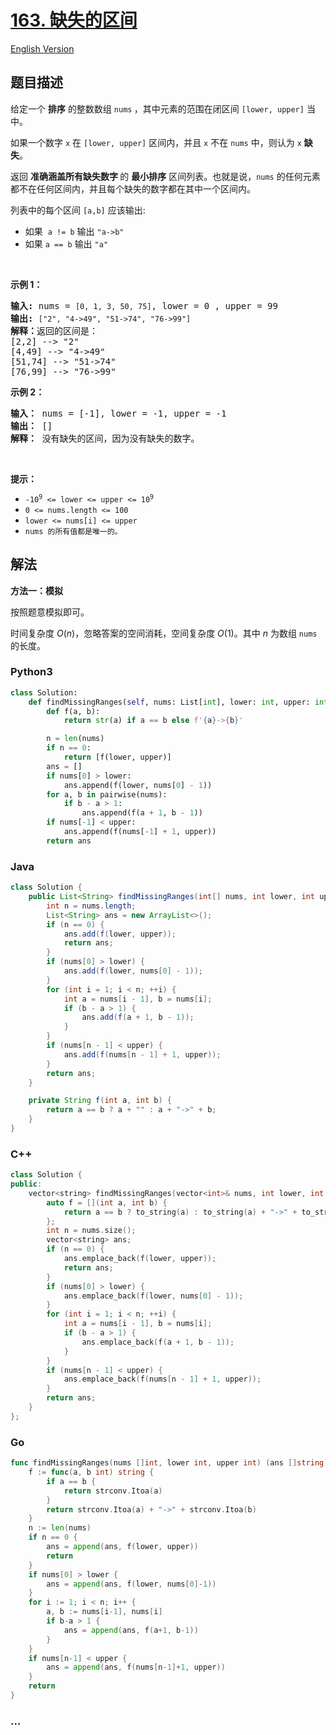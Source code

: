 # [163. 缺失的区间](https://leetcode.cn/problems/missing-ranges)

[English Version](/solution/0100-0199/0163.Missing%20Ranges/README_EN.md)

## 题目描述

<!-- 这里写题目描述 -->

<p>给定一个 <strong>排序</strong> 的整数数组 <code>nums</code><em><strong>&nbsp;</strong></em>，其中元素的范围在闭区间&nbsp;<code>[lower, upper]</code>&nbsp;当中。</p>

<p>如果一个数字 <code>x</code> 在 <code>[lower, upper]</code>&nbsp;区间内，并且 <code>x</code> 不在 <code>nums</code> 中，则认为 <code>x</code> <strong>缺失</strong>。</p>

<p>返回&nbsp;<strong>准确涵盖所有缺失数字&nbsp;</strong>的 <strong>最小排序</strong> 区间列表。也就是说，<code>nums</code> 的任何元素都不在任何区间内，并且每个缺失的数字都在其中一个区间内。</p>

<p>列表中的每个区间 <code>[a,b]</code> 应该输出:</p>

<ul>
	<li>如果&nbsp;&nbsp;<code>a != b</code>&nbsp;输出&nbsp;<code>"a-&gt;b"</code></li>
	<li>如果&nbsp;<code>a == b</code>&nbsp;输出 <code>"a"</code></li>
</ul>

<p>&nbsp;</p>

<p><strong class="example">示例 1：</strong></p>

<pre>
<strong>输入: </strong>nums = <code>[0, 1, 3, 50, 75]</code>, lower = 0 , upper = 99
<strong>输出: </strong><code>["2", "4-&gt;49", "51-&gt;74", "76-&gt;99"]</code>
<strong>解释：</strong>返回的区间是：
[2,2] --&gt; "2"
[4,49] --&gt; "4-&gt;49"
[51,74] --&gt; "51-&gt;74"
[76,99] --&gt; "76-&gt;99"
</pre>

<p><strong class="example">示例 2：</strong></p>

<pre>
<strong>输入：</strong> nums = [-1], lower = -1, upper = -1
<strong>输出：</strong> []
<b>解释：</b>&nbsp;没有缺失的区间，因为没有缺失的数字。</pre>

<p>&nbsp;</p>

<p><strong>提示：</strong></p>

<ul>
	<li><code>-10<sup>9</sup>&nbsp;&lt;= lower &lt;= upper &lt;= 10<sup>9</sup></code></li>
	<li><code>0 &lt;= nums.length &lt;= 100</code></li>
	<li><code>lower &lt;= nums[i] &lt;= upper</code></li>
	<li><code>nums 的所有值都是唯一的。</code></li>
</ul>

## 解法

<!-- 这里可写通用的实现逻辑 -->

**方法一：模拟**

按照题意模拟即可。

时间复杂度 $O(n)$，忽略答案的空间消耗，空间复杂度 $O(1)$。其中 $n$ 为数组 `nums` 的长度。

<!-- tabs:start -->

### **Python3**

<!-- 这里可写当前语言的特殊实现逻辑 -->

```python
class Solution:
    def findMissingRanges(self, nums: List[int], lower: int, upper: int) -> List[str]:
        def f(a, b):
            return str(a) if a == b else f'{a}->{b}'

        n = len(nums)
        if n == 0:
            return [f(lower, upper)]
        ans = []
        if nums[0] > lower:
            ans.append(f(lower, nums[0] - 1))
        for a, b in pairwise(nums):
            if b - a > 1:
                ans.append(f(a + 1, b - 1))
        if nums[-1] < upper:
            ans.append(f(nums[-1] + 1, upper))
        return ans
```

### **Java**

<!-- 这里可写当前语言的特殊实现逻辑 -->

```java
class Solution {
    public List<String> findMissingRanges(int[] nums, int lower, int upper) {
        int n = nums.length;
        List<String> ans = new ArrayList<>();
        if (n == 0) {
            ans.add(f(lower, upper));
            return ans;
        }
        if (nums[0] > lower) {
            ans.add(f(lower, nums[0] - 1));
        }
        for (int i = 1; i < n; ++i) {
            int a = nums[i - 1], b = nums[i];
            if (b - a > 1) {
                ans.add(f(a + 1, b - 1));
            }
        }
        if (nums[n - 1] < upper) {
            ans.add(f(nums[n - 1] + 1, upper));
        }
        return ans;
    }

    private String f(int a, int b) {
        return a == b ? a + "" : a + "->" + b;
    }
}
```

### **C++**

```cpp
class Solution {
public:
    vector<string> findMissingRanges(vector<int>& nums, int lower, int upper) {
        auto f = [](int a, int b) {
            return a == b ? to_string(a) : to_string(a) + "->" + to_string(b);
        };
        int n = nums.size();
        vector<string> ans;
        if (n == 0) {
            ans.emplace_back(f(lower, upper));
            return ans;
        }
        if (nums[0] > lower) {
            ans.emplace_back(f(lower, nums[0] - 1));
        }
        for (int i = 1; i < n; ++i) {
            int a = nums[i - 1], b = nums[i];
            if (b - a > 1) {
                ans.emplace_back(f(a + 1, b - 1));
            }
        }
        if (nums[n - 1] < upper) {
            ans.emplace_back(f(nums[n - 1] + 1, upper));
        }
        return ans;
    }
};
```

### **Go**

```go
func findMissingRanges(nums []int, lower int, upper int) (ans []string) {
	f := func(a, b int) string {
		if a == b {
			return strconv.Itoa(a)
		}
		return strconv.Itoa(a) + "->" + strconv.Itoa(b)
	}
	n := len(nums)
	if n == 0 {
		ans = append(ans, f(lower, upper))
		return
	}
	if nums[0] > lower {
		ans = append(ans, f(lower, nums[0]-1))
	}
	for i := 1; i < n; i++ {
		a, b := nums[i-1], nums[i]
		if b-a > 1 {
			ans = append(ans, f(a+1, b-1))
		}
	}
	if nums[n-1] < upper {
		ans = append(ans, f(nums[n-1]+1, upper))
	}
	return
}
```

### **...**

```

```

<!-- tabs:end -->

